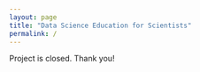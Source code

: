 ```yaml
---
layout: page
title: "Data Science Education for Scientists"
permalink: /
---    
```


Project is closed. Thank you!